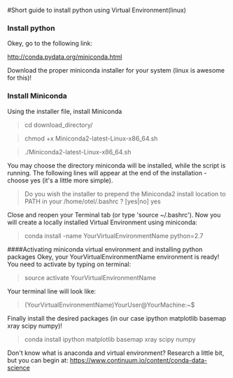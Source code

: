 #Short guide to install python using Virtual Environment(linux)

### Install python

Okey, go to the following link: 

<http://conda.pydata.org/miniconda.html>

Download the proper miniconda installer for your system (linux is awesome for this)!

### Install Miniconda
Using the installer file, install Miniconda

>cd download_directory/

>chmod +x Miniconda2-latest-Linux-x86_64.sh

>./Miniconda2-latest-Linux-x86_64.sh

You may choose the directory miniconda will be installed, while the script is running.
The following lines will appear at the end of the installation - choose yes (it's a little more simple).


>Do you wish the installer to prepend the Miniconda2 install location
>to PATH in your /home/otel/.bashrc ? [yes|no]
>yes

Close and reopen your Terminal tab (or type 'source ~/.bashrc').
Now you will create a locally installed Virtual Environment using miniconda:

>conda install -name YourVirtualEnvironmentName python=2.7

####Activating miniconda virtual environment and installing python packages
Okey, your YourVirtualEnvironmentName environment is ready!
You need to activate by typing on terminal:

>source activate YourVirtualEnvironmentName

Your terminal line will look like:

>(YourVirtualEnvironmentName)YourUser@YourMachine:~$ 

Finally install the desired packages (in our case ipython matplotlib basemap xray scipy numpy)!

>conda install ipython matplotlib basemap xray scipy numpy

Don't know what is anaconda and virtual environment? Research a little bit, but you can begin at:
<https://www.continuum.io/content/conda-data-science>
